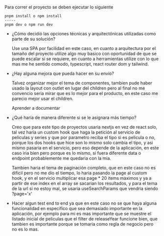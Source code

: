 Para correr el proyecto se deben ejecutar lo siguiente

```
pnpm install o npm install
-----
pnpm dev o npm run dev
```

- ¿Cómo decidió las opciones técnicas y arquitectónicas utilizadas como parte de su solución?

  Use una SPA por facilidad en este caso, en cuanto a arquitectura por el tamaño del proyecto utilize algo muy basico con oportunidad de que se puede escalar si se requiere, en cuanto a herramientas utilize con lo que mas me he sentido comodo, typescript, react router dom y tailwind.
- ¿Hay alguna mejora que pueda hacer en su envío?

  Talvez organizar mejor el tema de componentes, tambien pude haber usado la layout con outlet en lugar del children pero al final no me convencio seria mirar que es lo mejor para el producto, en este caso me parecio mejor usar el children.

  Aprender a documentar
- ¿Qué haría de manera diferente si se le asignara más tiempo?

  Creo que para este tipo de proyectos usaria nextjs en vez de react solo, tal vez haria un custom hook que haga la petición al servicio de peliculas y series y que por parametro reciba el tipo si es pelicula o no, porque los dos hooks que hice son lo mismo solo cambia el tipo, y asi mismo pasaria en el servicio, pero eso depende de la aplicación, en este caso iria bien pero porque es lo mismo, si fuera diferente data o endpoint probablemente me quedaria con la mia.

  Tambien haria el tema de paginación completo, que en este caso no es dificil pero no me dio el tiempo, lo haria pasando la page al custom hook, y en el servicio multiplicar esa page * 20 items maximos y ya a partir de ese index en el array se sacarian los resultados, y para el tema de la url si no estoy mal, se usaria useSearchParams que vendria siendo ?page='x'
- Hacer algun test end to end ya que en este caso no se que haya alguna funcionalidad en especifico que sea demasiado importante en la aplicación, por ejemplo para mi es mas importante que se muestre el listado inicial de peliculas que el filter de releaseYear funcione bien, que tambien es importante porque se tomaria como regla de negocio pero no es lo mas.
